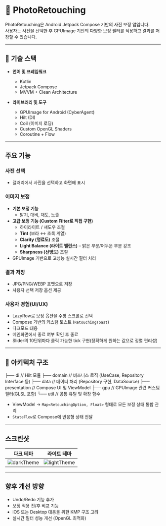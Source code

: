 # 📸 PhotoRetouching

PhotoRetouching은 Android Jetpack Compose 기반의 사진 보정 앱입니다.  
사용자는 사진을 선택한 후 GPUImage 기반의 다양한 보정 필터를 적용하고 결과를 저장할 수 있습니다.

---

## 🔧 기술 스택

- **언어 및 프레임워크**
  - Kotlin
  - Jetpack Compose
  - MVVM + Clean Architecture

- **라이브러리 및 도구**
  - GPUImage for Android (CyberAgent)
  - Hilt (DI)
  - Coil (이미지 로딩)
  - Custom OpenGL Shaders
  - Coroutine + Flow

---

## 주요 기능

### 사진 선택
- 갤러리에서 사진을 선택하고 화면에 표시

### 이미지 보정
- **기본 보정 기능**
  - 밝기, 대비, 채도, 노출
- **고급 보정 기능 (Custom Filter로 직접 구현)**
  - 하이라이트 / 섀도우 조절
  - **Tint** (보라 ↔ 초록 계열)
  - **Clarity (명료도)** 조절
  - **Light Balance (라이트 밸런스)** – 밝은 부분/어두운 부분 강조
  - **Sharpness (선명도)** 조절
- GPUImage 기반으로 고성능 실시간 필터 처리

### 결과 저장
- JPG/PNG/WEBP 포맷으로 저장
- 사용자 선택 저장 옵션 제공

### 사용자 경험(UI/UX)
- LazyRow로 보정 옵션을 수평 스크롤로 선택
- Compose 기반의 커스텀 토스트 (`RetouchingToast`)
- 다크모드 대응
- 메인화면에서 종료 여부 확인 후 종료
- Slider의 10단위마다 클릭 가능한 tick 구현(정확하게 원하는 값으로 정렬 편리성)

---

## 📁 아키텍처 구조
├── di // Hilt 모듈 
├── domain // 비즈니스 로직 (UseCase, Repository Interface 등) 
├── data // 데이터 처리 (Repository 구현, DataSource) 
├── presentation // Compose UI 및 ViewModel 
├── gpu // GPUImage 관련 커스텀 필터(GLSL 포함) 
└── util // 공통 유틸 및 확장 함수

- ViewModel → `Map<RetouchingOption, Float>` 형태로 모든 보정 상태 통합 관리
- `StateFlow`로 Compose에 반응형 상태 전달

---

## 스크린샷
| 다크 테마 | 라이트 테마 |
|-----------|-------------|
| ![darkTheme](https://github.com/user-attachments/assets/04d02524-84a3-4f9d-b042-8726ebeb56a3) | ![lightTheme](https://github.com/user-attachments/assets/394bc9d4-b91f-4efc-b47b-636012534156) |

---

## 향후 개선 방향

- Undo/Redo 기능 추가
- 보정 적용 전/후 비교 기능
- iOS 또는 Desktop 대응을 위한 KMP 구조 고려
- 실시간 필터 성능 개선 (OpenGL 최적화)
